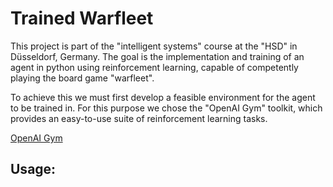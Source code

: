 # Trained Warfleet
This project is part of the "intelligent systems" course at the "HSD" in Düsseldorf, Germany.
The goal is the implementation and training of an agent in python using reinforcement learning, capable of competently playing the board game "warfleet".

To achieve this we must first develop a feasible environment for the agent to be trained in.
For this purpose we chose the "OpenAI Gym" toolkit, which provides an easy-to-use suite of reinforcement learning tasks.

[OpenAI Gym](https://gym.openai.com/) 
## Usage:
